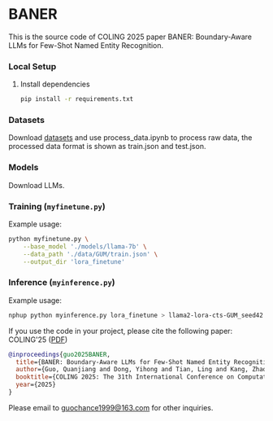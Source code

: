 # BANER
This is the source code of COLING 2025 paper BANER: Boundary-Aware LLMs for Few-Shot Named Entity Recognition.

### Local Setup

1. Install dependencies

   ```bash
   pip install -r requirements.txt
   ```
### Datasets
Download [datasets](https://pan.quark.cn/s/009015cb519f) and use process_data.ipynb to process raw data, the processed data format is shown as train.json and test.json.


### Models
Download LLMs.


### Training (`myfinetune.py`)

Example usage:

```bash
python myfinetune.py \
    --base_model './models/llama-7b' \
    --data_path './data/GUM/train.json' \
    --output_dir 'lora_finetune'
```

### Inference (`myinference.py`)

Example usage:

```bash
nphup python myinference.py lora_finetune > llama2-lora-cts-GUM_seed42.log
```


If you use the code in your project, please cite the following paper:
COLING'25 ([PDF](https://arxiv.org/abs/2412.02228))
```bibtex
@inproceedings{guo2025BANER,
  title={BANER: Boundary-Aware LLMs for Few-Shot Named Entity Recognition},
  author={Guo, Quanjiang and Dong, Yihong and Tian, Ling and Kang, Zhao and Zhang, Yu and Wang, Sijie},
  booktitle={COLING 2025: The 31th International Conference on Computational Linguistics},
  year={2025}
}
```
Please email to guochance1999@163.com for other inquiries.
